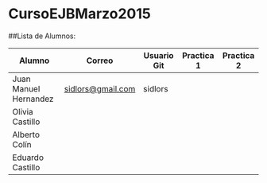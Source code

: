 # CursoEJBMarzo2015

##Lista de Alumnos:


|Alumno|Correo|Usuario Git|Practica 1|Practica 2|
|---|---|---|---|---|
|Juan Manuel Hernandez   |  sidlors@gmail.com | sidlors  | ||
|Olivia Castillo|   |   |   |   |
|Alberto Colín|   |   |   |   |
|Eduardo Castillo|  | | | |
